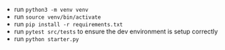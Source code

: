 - run `python3 -m venv venv`
- run `source venv/bin/activate`
- run `pip install -r requirements.txt`
- run `pytest src/tests` to ensure the dev environment is setup correctly
- run `python starter.py`
